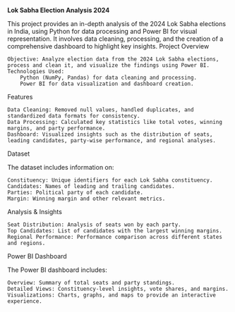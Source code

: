 **Lok Sabha Election Analysis 2024**

This project provides an in-depth analysis of the 2024 Lok Sabha elections in India, using Python for data processing and Power BI for visual representation. It involves data cleaning, processing, and the creation of a comprehensive dashboard to highlight key insights.
Project Overview

    Objective: Analyze election data from the 2024 Lok Sabha elections, process and clean it, and visualize the findings using Power BI.
    Technologies Used:
        Python (NumPy, Pandas) for data cleaning and processing.
        Power BI for data visualization and dashboard creation.

Features

    Data Cleaning: Removed null values, handled duplicates, and standardized data formats for consistency.
    Data Processing: Calculated key statistics like total votes, winning margins, and party performance.
    Dashboard: Visualized insights such as the distribution of seats, leading candidates, party-wise performance, and regional analyses.

Dataset

The dataset includes information on:

    Constituency: Unique identifiers for each Lok Sabha constituency.
    Candidates: Names of leading and trailing candidates.
    Parties: Political party of each candidate.
    Margin: Winning margin and other relevant metrics.

Analysis & Insights

    Seat Distribution: Analysis of seats won by each party.
    Top Candidates: List of candidates with the largest winning margins.
    Regional Performance: Performance comparison across different states and regions.

Power BI Dashboard

The Power BI dashboard includes:

    Overview: Summary of total seats and party standings.
    Detailed Views: Constituency-level insights, vote shares, and margins.
    Visualizations: Charts, graphs, and maps to provide an interactive experience.
